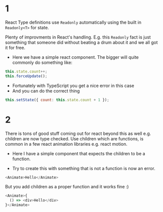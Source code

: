 # 1
React Type definitions use `Readonly` automatically using the built in `Readonly<T>` for state. 

Plenty of improvments in React's handling. E.g. this `Readonly` fact is just something that someone did without beating a drum about it and we all got it for free.

* Here we have a simple react component. The bigger will quite commonly do something like: 

```js
this.state.count++;
this.forceUpdate();
```
* Fortunately with TypeScript you get a nice error in this case
* And you can do the correct thing 

```js
this.setState({ count: this.state.count + 1 });
```

# 2
There is tons of good stuff coming out for react beyond this as well e.g. children are now type checked. Use children which are functions, is common in a few react animation libraries e.g. react motion. 

* Here I have a simple component that expects the children to be a function. 

* Try to create this with something that is not a function is now an error.
```js
<Animate>Hello</Animate>
```
But you add children as a proper function and it works fine :)

```js
<Animate>{
  () => <div>Hello</div>
}</Animate>
```


